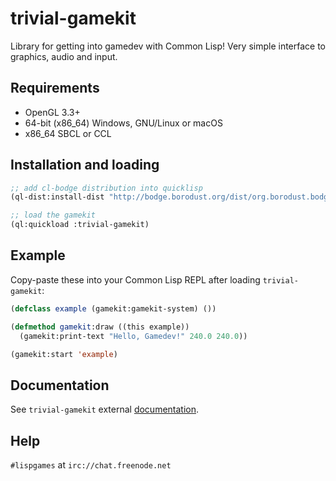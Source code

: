 # trivial-gamekit

Library for getting into gamedev with Common Lisp! Very simple interface to graphics, audio and input.


## Requirements

* OpenGL 3.3+
* 64-bit (x86_64) Windows, GNU/Linux or macOS
* x86_64 SBCL or CCL


## Installation and loading

```lisp
;; add cl-bodge distribution into quicklisp
(ql-dist:install-dist "http://bodge.borodust.org/dist/org.borodust.bodge.txt")

;; load the gamekit
(ql:quickload :trivial-gamekit)
```


## Example

Copy-paste these into your Common Lisp REPL after loading `trivial-gamekit`:

```lisp
(defclass example (gamekit:gamekit-system) ())

(defmethod gamekit:draw ((this example))
  (gamekit:print-text "Hello, Gamedev!" 240.0 240.0))

(gamekit:start 'example)
```


## Documentation

See `trivial-gamekit` external [documentation](https://github.com/borodust/trivial-gamekit/wiki).


## Help

`#lispgames` at `irc://chat.freenode.net`
